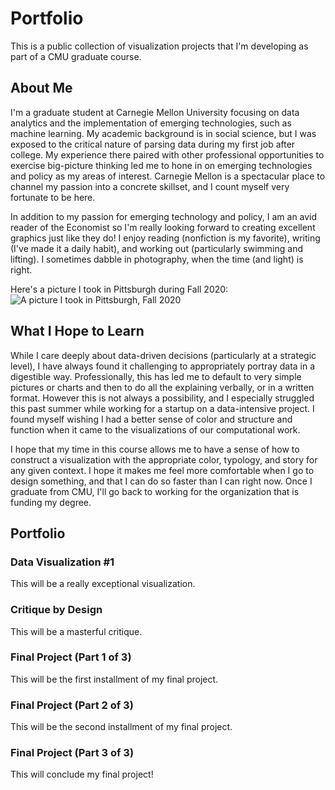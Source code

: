 # Portfolio
 This is a public collection of visualization projects that I'm developing as part of a CMU graduate course.
 
 
## About Me
I'm a graduate student at Carnegie Mellon University focusing on data analytics and the implementation of emerging technologies, such as machine learning. My academic background is in social science, but I was exposed to the critical nature of parsing data during my first job after college. My experience there paired with other professional opportunities to exercise big-picture thinking led me to hone in on emerging technologies and policy as my areas of interest. Carnegie Mellon is a spectacular place to channel my passion into a concrete skillset, and I count myself very fortunate to be here.

In addition to my passion for emerging technology and policy, I am an avid reader of the Economist so I'm really looking forward to creating excellent graphics just like they do! I enjoy reading (nonfiction is my favorite), writing (I've made it a daily habit), and working out (particularly swimming and lifting). I sometimes dabble in photography, when the time (and light) is right.

Here's a picture I took in Pittsburgh during Fall 2020:
![A picture I took in Pittsburgh, Fall 2020](IMG_1423.jpeg)
<!-- <img src="https://github.com/krmaffey/Portfolio/blob/main/IMG_1423.jpeg" width=500 align=center>
The above HTML method wouldn't load the picture for me.
Intro was added as part of setting up my online portfolio on Sep 7 -->


## What I Hope to Learn
While I care deeply about data-driven decisions (particularly at a strategic level), I have always found it challenging to appropriately portray data in a digestible way. Professionally, this has led me to default to very simple pictures or charts and then to do all the explaining verbally, or in a written format. However this is not always a possibility, and I especially struggled this past summer while working for a startup on a data-intensive project. I found myself wishing I had a better sense of color and structure and function when it came to the visualizations of our computational work.

I hope that my time in this course allows me to have a sense of how to construct a visualization with the appropriate color, typology, and story for any given context. I hope it makes me feel more comfortable when I go to design something, and that I can do so faster than I can right now. Once I graduate from CMU, I'll go back to working for the organization that is funding my degree.


## Portfolio

### Data Visualization #1
This will be a really exceptional visualization.

### Critique by Design
This will be a masterful critique.

### Final Project (Part 1 of 3)
This will be the first installment of my final project.

### Final Project (Part 2 of 3)
This will be the second installment of my final project.

### Final Project (Part 3 of 3)
This will conclude my final project!

<!-- On Sep 7 I laid out the headers for assignments in this section. -->
